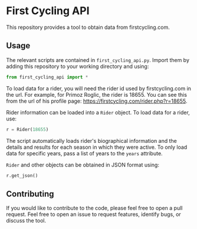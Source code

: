 # First Cycling API

This repository provides a tool to obtain data from firstcycling.com.

## Usage
The relevant scripts are contained in `first_cycling_api.py`. Import them by adding this repository to your working directory and using:
```python
from first_cycling_api import *
```

To load data for a rider, you will need the rider id used by firstcycling.com in the url.
For example, for Primoz Roglic, the rider is 18655.
You can see this from the url of his profile page: https://firstcycling.com/rider.php?r=18655.

Rider information can be loaded into a `Rider` object. To load data for a rider, use:
```python
r = Rider(18655)
```

The script automatically loads rider's biographical information and the details and results for each season in which they were active.
To only load data for specific years, pass a list of years to the `years` attribute.

`Rider` and other objects can be obtained in JSON format using:
```python
r.get_json()
```

## Contributing
If you would like to contribute to the code, please feel free to open a pull request. Feel free to open an issue to request features, identify bugs, or discuss the tool.
